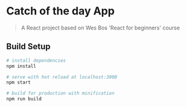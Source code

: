 # Catch of the day App

> A React project based on Wes Bos 'React for beginners' course

## Build Setup

``` bash
# install dependencies
npm install

# serve with hot reload at localhost:3000
npm start

# build for production with minification
npm run build
```
